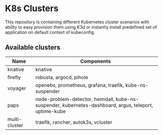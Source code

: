 # K8s Clusters

This repository is containing different Kubernetes cluster scenarios with ability to easy provision them using K3d or instantly install predefined set of application on default context of kubeconfig.

## Available clusters

| Name    | Components              |
| ------- | ----------------------- |
| knative | knative                 |
| firefly | robusta, argocd, pihole |
| voyager | openebs, prometheus, grafana, traefik, kube-ns-suspender |
| paps | node-problem-detector, heimdall, kube-ns-suspender, kubernetes-dashboard, argus, teleport, uptime-kube | 
| multi-cluster | traefik, rancher, autok3s, vcluster |